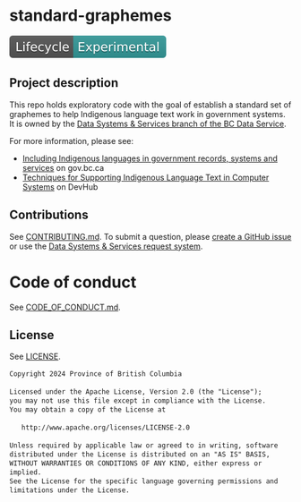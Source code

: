 # standard-graphemes

[![Lifecycle: Experimental](lifecycle-experimental-badge.svg)](https://github.com/bcgov/repomountie/blob/master/doc/lifecycle-badges.md)

## Project description

This repo holds exploratory code with the goal of establish a standard set of graphemes to help Indigenous language text work in government systems. It is owned by the [Data Systems & Services branch of the BC Data Service](https://dir.gov.bc.ca/gtds.cgi?show=Branch&organizationCode=CITZ&organizationalUnitCode=BCDS%2dDSS).

For more information, please see:

- [Including Indigenous languages in government records, systems and services](https://www2.gov.bc.ca/gov/content/data/initiatives/including-indigenous-languages) on gov.bc.ca
- [Techniques for Supporting Indigenous Language Text in Computer Systems](https://developer.gov.bc.ca/docs/default/component/indigenous-languages-in-systems) on DevHub

## Contributions

See [CONTRIBUTING.md](/CONTRIBUTING.md). To submit a question, please [create a GitHub issue](https://github.com/bcgov/standard-graphemes/issues/new?template=Blank+issue) or use the [Data Systems & Services request system](https://dpdd.atlassian.net/servicedesk/customer/portal/1).

# Code of conduct

See [CODE_OF_CONDUCT.md](./CODE_OF_CONDUCT.md).

## License

See [LICENSE](./LICENSE).

```
Copyright 2024 Province of British Columbia

Licensed under the Apache License, Version 2.0 (the "License");
you may not use this file except in compliance with the License.
You may obtain a copy of the License at

   http://www.apache.org/licenses/LICENSE-2.0

Unless required by applicable law or agreed to in writing, software
distributed under the License is distributed on an "AS IS" BASIS,
WITHOUT WARRANTIES OR CONDITIONS OF ANY KIND, either express or implied.
See the License for the specific language governing permissions and
limitations under the License.
```
